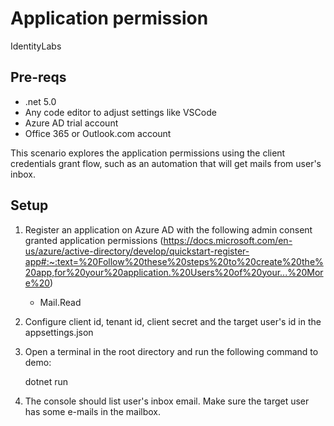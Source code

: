 # Application permission
IdentityLabs

## Pre-reqs

 - .net 5.0
 - Any code editor to adjust settings like VSCode
 - Azure AD trial account
 - Office 365 or Outlook.com account

This scenario explores the application permissions using the client credentials grant flow, such as an automation that will get mails from user's inbox.

## Setup

1. Register an application on Azure AD with the following admin consent granted application permissions (https://docs.microsoft.com/en-us/azure/active-directory/develop/quickstart-register-app#:~:text=%20Follow%20these%20steps%20to%20create%20the%20app,for%20your%20application.%20Users%20of%20your...%20More%20)

    - Mail.Read

2. Configure client id, tenant id, client secret and the target user's id in the appsettings.json
3. Open a terminal in the root directory and run the following command to demo: 

    dotnet run

4. The console should list user's inbox email. Make sure the target user has some e-mails in the mailbox.